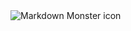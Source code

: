 <img src="./page-reference-preview.png" alt="">
<img src="page-reference-preview.png"
     alt="Markdown Monster icon"
     style="float: left; margin-right: 10px;" />
